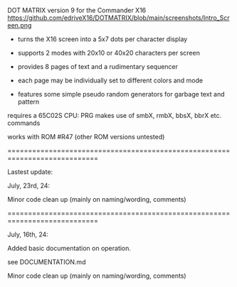 DOT MATRIX version 9 for the Commander X16
https://github.com/edriveX16/DOTMATRIX/blob/main/screenshots/Intro_Screen.png
- turns the X16 screen into a 5x7 dots per character display

- supports 2 modes with 20x10 or 40x20 characters per screen

- provides 8 pages of text and a rudimentary sequencer

- each page may be individually set to different colors and mode

- features some simple pseudo random generators for garbage text and pattern


requires a 65C02S CPU: PRG makes use of smbX, rmbX, bbsX, bbrX etc. commands

works with ROM #R47 (other ROM versions untested)

============================================================================

Lastest update:

July, 23rd, 24:

Minor code clean up (mainly on naming/wording, comments)

============================================================================

July, 16th, 24:

Added basic documentation on operation.

see DOCUMENTATION.md

Minor code clean up (mainly on naming/wording, comments)
